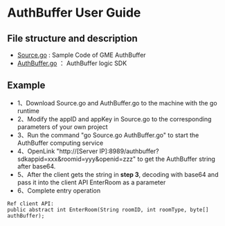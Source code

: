 # AuthBuffer User Guide
## File structure and description
* [Source.go](https://github.com/TencentMediaLab/GME/blob/GME_2.8_Dev/GME%20Developer%20Manual/AuthBuffer_go/Source.go) : Sample Code of GME AuthBuffer
* [AuthBuffer.go](https://github.com/TencentMediaLab/GME/blob/GME_2.8_Dev/GME%20Developer%20Manual/AuthBuffer_go/AuthBuffer.go) ： AuthBuffer logic SDK

## Example
* 1、Download Source.go and AuthBuffer.go to the machine with the go runtime
* 2、Modify the appID and appKey in Source.go to the corresponding parameters of your own project
* 3、Run the command "go Source.go AuthBuffer.go" to start the AuthBuffer computing service
* 4、OpenLink "http://[Server IP]:8989/authbuffer?sdkappid=xxx&roomid=yyy&openid=zzz" to get the AuthBuffer string after base64.
* 5、After the client gets the string in **step 3**,  decoding with base64 and pass it into the client API EnterRoom as a parameter
* 6、Complete entry operation

```
Ref client API:
public abstract int EnterRoom(String roomID, int roomType, byte[] authBuffer);
```
